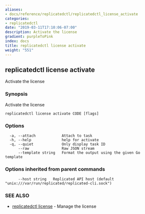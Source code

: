 ```yaml
---
aliases:
- docs/reference/replicatedctl/replicatedctl_license_activate
categories:
- replicatedctl
date: "2019-03-11T17:10:06-07:00"
description: Activate the license
gradient: purpleToPink
index: docs
title: replicatedctl license activate
weight: "551"
---
```


## replicatedctl license activate

Activate the license

### Synopsis

Activate the license

```
replicatedctl license activate CODE [flags]
```

### Options

```
  -a, --attach            Attach to task
  -h, --help              help for activate
  -q, --quiet             Only display task ID
      --raw               Raw JSON stream
      --template string   Format the output using the given Go template
```

### Options inherited from parent commands

```
      --host string   Replicated API host (default "unix:///var/run/replicated/replicated-cli.sock")
```

### SEE ALSO

* [replicatedctl license](/api/replicatedctl/replicatedctl_license/)	 - Manage the license

